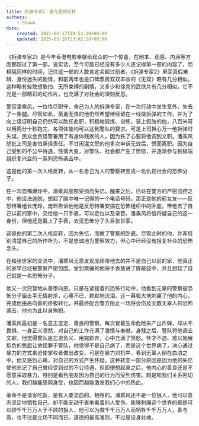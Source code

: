 ```yaml
---
title: 拆弹专家2：善与恶的反转
authors:
    - Shawn
date:
    created: 2021-01-17T19:54:20+08:00
    updated: 2025-03-26T23:02:20+08:00
---
```



《拆弹专家2》是今年香港电影奉献给观众的一个惊喜，在剧本、观感、内涵等方面都超过了第一部。说实话，至今可能已经没有多少人还记得第一部的内容了，而相隔同样的时间，记住这一部的人数肯定会超过前者。《拆弹专家2》里面真假难辨、身份迷失的剧情，和前两年也是口碑票房双双丰收的《无双》略有几分相似。这种略有些敢想敢拍、无所束缚的剧情，又多少和徐克的武侠片有几分相似。它不光是一部精彩的动作片，也充满了对社会的深刻反思。

<!-- more -->

警官潘乘风，一位恪尽职守、舍己为人的拆弹专家，在一次行动中发生意外，失去了一条腿。尽管如此，英勇无畏的他仍然希望继续留在一线做拆弹的工作，并为了向上级证明自己仍然可以胜任此职，积极地锻炼、训练，装上假肢的他，八百米可以用两分十秒跑完，各项体能均可以达到警队的要求。可是上司担心万一他拆弹时失误，民众会责怪警署用了有身体残疾的人，因为铁了心要将他调到文职。潘乘风怒批上司是害怕承担责任。不甘闲混文职的他多次申诉无效后，愤而离职。因为自己受到的不公平待遇，性情大变，对警队、社会都产生了愤怒，并逐渐参与到极端组织复兴会的一系列恐怖袭击中。

这是他的第一次人格反转，从一名舍己为人的警察转变成一名仇视社会的恐怖分子。

在一次恐怖爆炸中，潘乘风脑部受损而失忆。醒来之后，已处在警方的严密监控之中，他设法逃脱，想起了脑中唯一记得的一个电话号码。那正是他的前女友——反恐特署组长庞玲，庞玲告诉他他是反恐特署安插在恐怖组织中的卧底，带他去了自己以前的家中，交给他一只手表，可以定位以及录音。潘乘风将信将疑自己的这一身份，但他还是戴上了手表，去见恐怖分子头目张世家。

这是他的第二次人格反转，因为失忆，而做了警察的卧底。尽管此时的他，并非特别清楚自己的所作所为，不是忠诚地为警察效力，但心中已经没有报复社会的恐怖念头。

在和张世家的交流中，潘乘风无意发现庞玲带他去的并不是自己以前的家，他真正的家早已经被警察严密包围。受到欺骗的他将手表放进了屏蔽袋中，并且想起了自己就是一名恐怖分子。

他又一次短暂地从善堕向恶。只是在紧接着的恐怖行动中，他看到无辜的警察被恐怖分子狙击手无情射杀，心痛不已，默默地流泪。这一幕极大地刺痛了他的内心，完成他由恶向善的终极转化，并最终配合警方阻止一场将会伤及无数无辜人的恐怖袭击，他也为此以身殉职。

潘乘风最初是一名意志坚定、善良的警察，每次冒着生命危险来产出炸弹，却从不畏惧，一身正义凛然，对自己的工作充满了激情与奉献。身残之后，警队将他调去文职，他觉得警队是忘恩负义、用完即弃，心中充满了愤怒。怀才不遇、难以施展抱负的憋屈让他怪罪于警队，他觉得不是自己病了，而是这个世界病了，决心通过暴力的方式来迫使掌权者做出改变。可是在暴力对抗中，看到无辜人倒在血泊之中，他又感到心痛，对自己的方式产生怀疑。这种转变一部分原因是因为他的失忆使他忘记了自己曾经受到过的不公待遇，但即便想起来之后，他内心的善良还是不愿意采取暴力，特别是看到朋友因为自己的行为而受到伤害。越是和我们关系密切的人，我们越能感同身受，也因而越能激发我们心中的热血。

革命不是请客吃饭，是有人要流血的、牺牲的。潘乘风还不是一位狠人，他可以意志坚定地牺牲自己，却不能无动于衷地看着别人受伤。能够刺痛这个世界的都是可以顾千千万万人于不顾的狠人，他可以为救千千万万人而牺牲千千万万人，善与恶，也不过是立场不同而已。道德的最高准则，不过是设身处地。